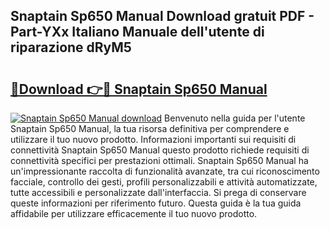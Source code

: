 ## Snaptain Sp650 Manual Download gratuit PDF - Part-YXx Italiano Manuale dell'utente di riparazione dRyM5

# <h2><a href="http://dfe5qy.blite.top/?on=Snaptain+Sp650+Manual">🔗Download 👉🔴 Snaptain Sp650 Manual</a></h2>

[![Snaptain Sp650 Manual download](https://i.imgur.com/lujVjoI.png)](http://dfe5qy.blite.top/?on=Snaptain+Sp650+Manual)
Benvenuto nella guida per l'utente Snaptain Sp650 Manual, la tua risorsa definitiva per comprendere e utilizzare il tuo nuovo prodotto. Informazioni importanti sui requisiti di connettività Snaptain Sp650 Manual questo prodotto richiede requisiti di connettività specifici per prestazioni ottimali. Snaptain Sp650 Manual ha un'impressionante raccolta di funzionalità avanzate, tra cui riconoscimento facciale, controllo dei gesti, profili personalizzabili e attività automatizzate, tutte accessibili e personalizzate dall'interfaccia. Si prega di conservare queste informazioni per riferimento futuro. Questa guida è la tua guida affidabile per utilizzare efficacemente il tuo nuovo prodotto.
